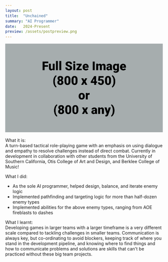 ```yaml
---
layout: post
title:  "Unchained"
summary: "AI Programmer"
date:   2024-Present
preview: /assets/postpreview.png
---
```


![Picture 1](/assets/fullsize.png)

What it is:\
A turn-based tactical role-playing game with an emphasis on using dialogue and empathy to resolve challenges instead of direct combat. Currently in development in collaboration with other students from the University of Southern California, Otis College of Art and Design, and Berklee College of Music!

What I did:
* As the sole AI programmer, helped design, balance, and iterate enemy logic
* Implemented pathfinding and targeting logic for more than half-dozen enemy types
* Implemented abilities for the above enemy types, ranging from AOE fireblasts to dashes

What I learnt:\
Developing games in larger teams with a larger timeframe is a very different scale compared to tackling challenges in smaller teams. Communication is always key, but co-ordinating to avoid blockers, keeping track of where you stand in the development pipeline, and knowing where to find things and how to communicate problems and solutions are skills that can't be practiced without these big team projects.

